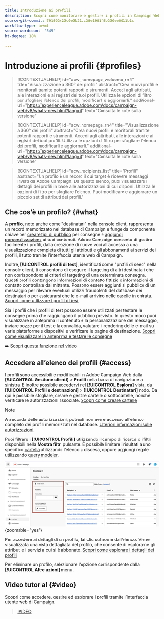 ```yaml
---
title: Introduzione ai profili
description: Scopri come monitorare e gestire i profili in Campaign Web.
source-git-commit: 791863c25c0e5b31cc38e1981f8b356ee0011b1c
workflow-type: tm+mt
source-wordcount: '549'
ht-degree: 18%

---
```


# Introduzione ai profili {#profiles}

>[!CONTEXTUALHELP]
>id="acw_homepage_welcome_rn4"
>title="Visualizzazione a 360° dei profili"
>abstract="Crea nuovi profili e monitorali tramite potenti rapporti e strumenti. Accedi agli attributi, alle interazioni e ai registri dei tuoi profili. Utilizza le opzioni di filtro per sfogliare l’elenco dei profili, modificarli e aggiornarli."
>additional-url="https://experienceleague.adobe.com/docs/campaign-web/v8/whats-new.html?lang=it" text="Consulta le note sulla versione"

<!--TO REMOVE BELOW-->
>[!CONTEXTUALHELP]
>id="acw_homepage_rn4"
>title="Visualizzazione a 360° dei profili"
>abstract="Crea nuovi profili e monitorali tramite potenti rapporti e strumenti. Accedi agli attributi, alle interazioni e ai registri dei tuoi profili. Utilizza le opzioni di filtro per sfogliare l’elenco dei profili, modificarli e aggiornarli."
>additional-url="https://experienceleague.adobe.com/docs/campaign-web/v8/whats-new.html?lang=it" text="Consulta le note sulla versione"

<!--TO REMOVE ABOVE-->

>[!CONTEXTUALHELP]
>id="acw_recipients_list"
>title="Profili"
>abstract="Un profilo è un record il cui target è ricevere messaggi inviati da Adobe Campaign. Da questo elenco, puoi visualizzare i dettagli dei profili in base alle autorizzazioni di cui disponi. Utilizza le opzioni di filtro per sfogliare l’elenco. Puoi modificare e aggiornare un piccolo set di attributi dei profili."

## Che cos’è un profilo? {#what}

A **profilo**, noto anche come &quot;destinatari&quot; nella console client, rappresenta un record memorizzato nel database di Campaign e funge da componente chiave per [creare tipi di pubblico](create-audience.md) per consegne e [aggiungi personalizzazione](../personalization/personalize.md) ai tuoi contenuti. Adobe Campaign consente di gestire facilmente i profili, dalla creazione di nuove voci all’accesso a una visualizzazione completa di tutti gli attributi e gli abbonamenti ai servizi dei profili, il tutto tramite l’interfaccia utente web di Campaign.

Inoltre, **[!UICONTROL profili di test]**, identificati come &quot;profili di seed&quot; nella console client, ti consentono di eseguire il targeting di altri destinatari che non corrispondono ai criteri di targeting di una determinata consegna. Questi profili contengono informazioni di contatto fittizie o informazioni di contatto controllate dal mittente. Possono essere aggiunti al pubblico di un messaggio per rilevare eventuali utilizzi fraudolenti del database dei destinatari o per assicurarsi che le e-mail arrivino nelle caselle in entrata. [Scopri come utilizzare i profili di test](test-profiles.md)

Sia i profili che i profili di test possono essere utilizzati per testare le consegne prima che raggiungano il pubblico previsto. In questo modo puoi visualizzare in anteprima il contenuto e la personalizzazione del messaggio, inviare bozze per il test e la convalida, valutare il rendering delle e-mail su varie piattaforme e dispositivi e verificare le pagine di destinazione. [Scopri come visualizzare in anteprima e testare le consegne](../preview-test/preview-test.md)

➡️ [Scopri questa funzione nel video](#video)

## Accedere all’elenco dei profili {#access}

I profili sono accessibili e modificabili in Adobe Campaign Web dalla **[!UICONTROL Gestione clienti]** > **Profili** nella barra di navigazione a sinistra. È inoltre possibile accedervi nel **[!UICONTROL Esplora]** vista, da **[!UICONTROL Profili e destinazioni]** > **[!UICONTROL Destinatari]** nodo. Da qui è possibile sfogliare, creare e gestire cartelle o sottocartelle, nonché verificare le autorizzazioni associate. [Scopri come creare cartelle](../get-started/permissions.md#folders)

>[!NOTE]
>
>A seconda delle autorizzazioni, potresti non avere accesso all’elenco completo dei profili memorizzati nel database. [Ulteriori informazioni sulle autorizzazioni](../get-started/permissions.md).

Puoi filtrare i **[!UICONTROL Profili]** utilizzando il campo di ricerca o i filtri disponibili nella **Mostra filtri** pulsante. È possibile limitare i risultati a uno specifico [cartella](../get-started/permissions.md#folders) utilizzando l’elenco a discesa, oppure aggiungi regole utilizzando [query modeler](../query/query-modeler-overview.md).

![](assets/profiles-list-filters.png){zoomable=&quot;yes&quot;}

Per accedere ai dettagli di un profilo, fai clic sul nome dall’elenco. Viene visualizzata una vista dettagliata del profilo, che consente di esplorarne gli attributi e i servizi a cui si è abbonato. [Scopri come esplorare i dettagli dei profili](create-profile.md)

Per eliminare un profilo, selezionare l&#39;opzione corrispondente dalla **[!UICONTROL Altre azioni]** menu.

## Video tutorial {#video}

Scopri come accedere, gestire ed esplorare i profili tramite l’interfaccia utente web di Campaign.

>[!VIDEO](https://video.tv.adobe.com/v/3427293?quality=12)
